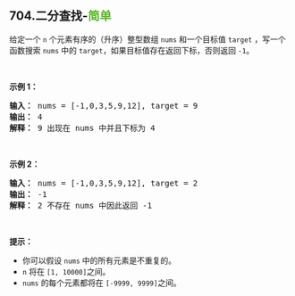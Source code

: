 ## 704.二分查找-<font color=#5AB726>简单</font>

给定一个 `n` 个元素有序的（升序）整型数组 `nums` 和一个目标值 `target` ，写一个函数搜索 `nums` 中的 `target`，如果目标值存在返回下标，否则返回 `-1`。

<br>

**示例 1：**

<pre>
<b>输入：</b> nums = [-1,0,3,5,9,12], target = 9
<b>输出：</b> 4
<b>解释：</b> 9 出现在 nums 中并且下标为 4
</pre>

<br>

**示例 2：**

<pre>
<b>输入：</b> nums = [-1,0,3,5,9,12], target = 2
<b>输出：</b> -1
<b>解释：</b> 2 不存在 nums 中因此返回 -1
</pre>

<br>

**提示：**

* 你可以假设 `nums` 中的所有元素是不重复的。
* `n` 将在 `[1, 10000]`之间。
* `nums` 的每个元素都将在 `[-9999, 9999]`之间。
